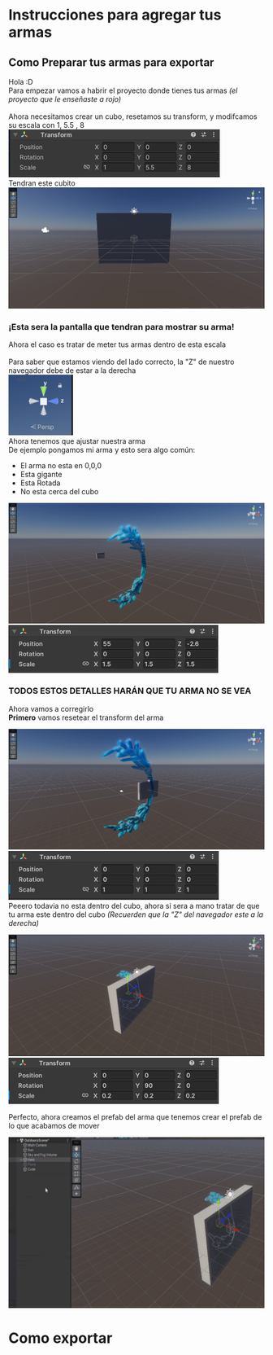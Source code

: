 # Instrucciones para agregar tus armas
 ## Como Preparar tus armas para exportar
 Hola :D<br>
 Para empezar vamos a habrir el proyecto donde tienes tus armas _(el proyecto que le enseñaste a rojo)_<br><br>
 Ahora necesitamos crear un cubo, resetamos su transform, y modifcamos su escala con 1, 5.5 , 8
<br>
![Como modificar la escala](./imgTuto/Escala.png)<br>
Tendran este cubito
![Cubo](./imgTuto/CuboZ.png)<br>
### ¡Esta sera la pantalla que tendran para mostrar su arma!<br>
Ahora el caso es tratar de meter tus armas dentro de esta escala<br><br>
Para saber que estamos viendo del lado correcto, la "Z" de nuestro navegador debe de estar a la derecha<br>
![Navegador](./imgTuto/Navegador.png)<br>
Ahora tenemos que ajustar nuestra arma<br>
De ejemplo pongamos mi arma y esto sera algo común:
- El arma no esta en 0,0,0
- Esta gigante
- Esta Rotada
- No esta cerca del cubo

![Hielo](./imgTuto/EjemploNo1.png)![Hielo2](./imgTuto/EjemploNo2.png)<br>
### TODOS ESTOS DETALLES HARÁN QUE TU ARMA NO SE VEA
Ahora vamos a corregirlo<br>
**Primero** vamos resetear el transform del arma

![Ejemplo1](./imgTuto/Ejemplo1.png)![Ejemplo2](./imgTuto/Ejemplo2.png)<br>
Peeero todavia no esta dentro del cubo, ahora si sera a mano tratar de que tu arma este dentro del cubo _(Recuerden que la "Z" del navegador este a la derecha)_

![Ahorasi](./imgTuto/Ahorasi.png)![Ahorasi2](./imgTuto/Ahorasi2.png)<br>

Perfecto, ahora creamos el prefab del arma que tenemos crear el prefab de lo que acabamos de mover

![Comogif](./imgTuto/tutogif%20(2).gif)
# Como exportar